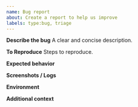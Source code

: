 ```yaml
---
name: Bug report
about: Create a report to help us improve
labels: type:bug, triage
---
```

**Describe the bug**
A clear and concise description.

**To Reproduce**
Steps to reproduce.

**Expected behavior**

**Screenshots / Logs**

**Environment**

**Additional context**
